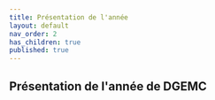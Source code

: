 ```yaml
---
title: Présentation de l'année
layout: default
nav_order: 2
has_children: true
published: true
---
```

## Présentation de l'année de DGEMC

